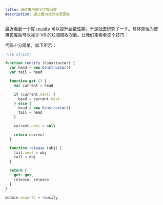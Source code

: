 ```yaml
---
title: 通过重用减少垃圾回收
description: 通过重用减少垃圾回收
---
```


最近看到一个库 [reusify](https://github.com/mcollina/reusify) 可以提升函数性能，于是就去研究了一下。具体原理为使用该库后可以减少 V8 的垃圾回收次数。让我们来看看这个技巧：

代码十分简单，如下所示：

```ts
'use strict'

function reusify (Constructor) {
  var head = new Constructor()
  var tail = head

  function get () {
    var current = head

    if (current.next) {
      head = current.next
    } else {
      head = new Constructor()
      tail = head
    }

    current.next = null

    return current
  }

  function release (obj) {
    tail.next = obj
    tail = obj
  }

  return {
    get: get,
    release: release
  }
}

module.exports = reusify
```
